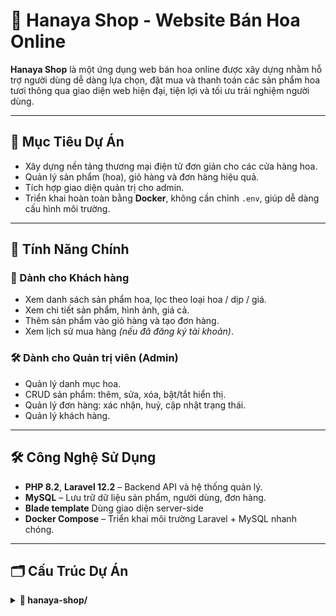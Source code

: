 # 🌸 Hanaya Shop - Website Bán Hoa Online

**Hanaya Shop** là một ứng dụng web bán hoa online được xây dựng nhằm hỗ trợ người dùng dễ dàng lựa chọn, đặt mua và thanh toán các sản phẩm hoa tươi thông qua giao diện web hiện đại, tiện lợi và tối ưu trải nghiệm người dùng.

---

## 🎯 Mục Tiêu Dự Án

- Xây dựng nền tảng thương mại điện tử đơn giản cho các cửa hàng hoa.
- Quản lý sản phẩm (hoa), giỏ hàng và đơn hàng hiệu quả.
- Tích hợp giao diện quản trị cho admin.
- Triển khai hoàn toàn bằng **Docker**, không cần chỉnh `.env`, giúp dễ dàng cấu hình môi trường.

---

## 🌟 Tính Năng Chính

### 👤 Dành cho Khách hàng
- Xem danh sách sản phẩm hoa, lọc theo loại hoa / dịp / giá.
- Xem chi tiết sản phẩm, hình ảnh, giá cả.
- Thêm sản phẩm vào giỏ hàng và tạo đơn hàng.
- Xem lịch sử mua hàng *(nếu đã đăng ký tài khoản)*.

### 🛠️ Dành cho Quản trị viên (Admin)
- Quản lý danh mục hoa.
- CRUD sản phẩm: thêm, sửa, xóa, bật/tắt hiển thị.
- Quản lý đơn hàng: xác nhận, huỷ, cập nhật trạng thái.
- Quản lý khách hàng.

---

## 🛠️ Công Nghệ Sử Dụng

- **PHP 8.2**, **Laravel 12.2** – Backend API và hệ thống quản lý.
- **MySQL** – Lưu trữ dữ liệu sản phẩm, người dùng, đơn hàng.
- **Blade template** Dùng giao diện server-side
- **Docker Compose** – Triển khai môi trường Laravel + MySQL nhanh chóng.

---

## 🗂️ Cấu Trúc Dự Án

<details>
<summary><strong>📁 hanaya-shop/</strong></summary>




